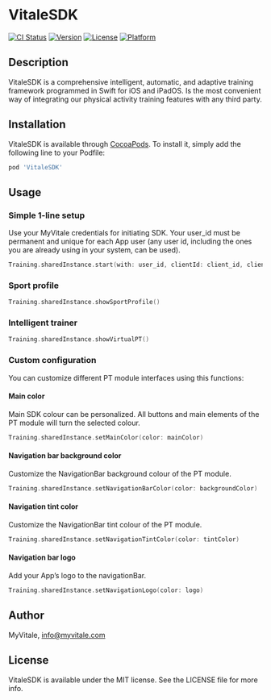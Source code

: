 # VitaleSDK

[![CI Status](https://img.shields.io/travis/Miguel/VitaleSDK.svg?style=flat)](https://travis-ci.org/Miguel/VitaleSDK)
[![Version](https://img.shields.io/cocoapods/v/VitaleSDK.svg?style=flat)](https://cocoapods.org/pods/VitaleSDK)
[![License](https://img.shields.io/cocoapods/l/VitaleSDK.svg?style=flat)](https://cocoapods.org/pods/VitaleSDK)
[![Platform](https://img.shields.io/cocoapods/p/VitaleSDK.svg?style=flat)](https://cocoapods.org/pods/VitaleSDK)

## Description
VitaleSDK is a comprehensive intelligent, automatic, and adaptive training framework programmed in
Swift for iOS and iPadOS. Is the most convenient way of integrating our physical activity training features
with any third party.

## Installation

VitaleSDK is available through [CocoaPods](https://cocoapods.org). To install
it, simply add the following line to your Podfile:

```ruby
pod 'VitaleSDK'
```

## Usage

### Simple 1-line setup

Use your MyVitale credentials for initiating SDK. Your user_id must be permanent and unique for each App user (any user id, including the ones you are already using in your system,  can be used).

```swift
Training.sharedInstance.start(with: user_id, clientId: client_id, clientSecret: client_secret)

```

### Sport profile

```swift
Training.sharedInstance.showSportProfile()

```

### Intelligent trainer


```swift
Training.sharedInstance.showVirtualPT()

```

### Custom configuration
You can customize different PT module interfaces using this functions:


#### Main color

Main SDK colour can be personalized. All buttons and main elements of the PT module will turn the selected colour.

```swift
Training.sharedInstance.setMainColor(color: mainColor)

```

#### Navigation bar background color

Customize the NavigationBar background colour of the PT module.

```swift
Training.sharedInstance.setNavigationBarColor(color: backgroundColor)

```

#### Navigation tint color

Customize the NavigationBar  tint colour of the PT module.

```swift
Training.sharedInstance.setNavigationTintColor(color: tintColor)

```

#### Navigation bar logo

Add your App’s logo to the navigationBar.

```swift
Training.sharedInstance.setNavigationLogo(color: logo)

```


## Author

MyVitale, info@myvitale.com

## License

VitaleSDK is available under the MIT license. See the LICENSE file for more info.
